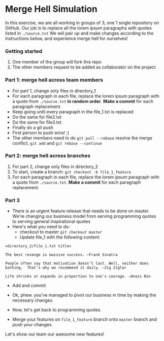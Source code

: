 # Merge Hell Simulation

In this exercise, we are all working in groups of 3, one 1 single repository on GitHub. Our job is to replace all the lorem ipsum paragraphs with quotes listed in `./source.txt` We will pair up and make changes according to the instructions below, and experience merge hell for ourselves!

### Getting started
1. One member of the group will fork this repo
1. The other members request to be added as collaborator on the project

### Part 1: merge hell across team members
- For part 1, change only files in directory_1
- For each paragraph in each file, replace the lorem ipsum paragraph with a quote from `./source.txt` **in random order**. **Make a commit** for each paragraph replacement.
- Keep going until every paragraph in the file_1.txt is replaced
- Do the same for file2.txt
- Do the same for file3.txt
- Finally do a git push
- First person to push wins! ;)
- The other members need to do `git pull --rebase` resolve the merge conflict, `git add` and `git rebase --continue` 

### Part 2: merge hell across branches
1. For part 2, change only files in directory_2
2. To start, create a branch: `git checkout -b file_1_feature`
3. For each paragraph in each file, replace the lorem ipsum paragraph with a quote from `./source.txt`. **Make a commit** for each paragraph replacement.

### Part 3
- There is an urgent feature release that needs to be done on master. We're changing our business model from serving programming quotes to serving general inspirational quotes
- Here's what you need to do:
  - checkout to master `git checkout master`
  - Update file_1 with the following content:
```
<directory_2/file_1.txt title>

The best revenge is massive success. –Frank Sinatra

People often say that motivation doesn’t last. Well, neither does bathing.  That’s why we recommend it daily. –Zig Ziglar

Life shrinks or expands in proportion to one's courage. –Anais Nin
```
  - Add and commit

- Ok, phew. you've managed to pivot our business in time by making the necessary changes.
- Now, let's get back to programming quotes. 
- Merge your features on `file_1_feature` branch onto `master` branch and push your changes. 

Let's show our team our awesome new features!
